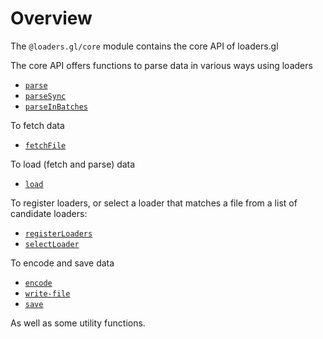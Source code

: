 # Overview

The `@loaders.gl/core` module contains the core API of loaders.gl

The core API offers functions to parse data in various ways using loaders

- [`parse`](modules/core/docs/api-reference/parse)
- [`parseSync`](modules/core/docs/api-reference/parseSync)
- [`parseInBatches`](modules/core/docs/api-reference/parseInBatches)

To fetch data

- [`fetchFile`](modules/core/docs/api-reference/fetchFile)

To load (fetch and parse) data

- [`load`](modules/core/docs/api-reference/load)

To register loaders, or select a loader that matches a file from a list of candidate loaders:

- [`registerLoaders`](modules/core/docs/api-reference/registerLoaders)
- [`selectLoader`](modules/core/docs/api-reference/selectLoader)

To encode and save data

- [`encode`](modules/core/docs/api-reference/encode)
- [`write-file`](modules/core/docs/api-reference/file)
- [`save`](modules/core/docs/api-reference/save)

As well as some utility functions.
